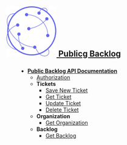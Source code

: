 <a class="a-logo" href="https://www.publicbacklog.com/">
    <h2 class="h2-logo">
        <img class="img-logo" src="/assets/white_bg_pb_logo.svg">
        <span class="text-logo">Publicg Backlog</span>
    </h2>
    <h2 style="font-size: 1.875rem; font-weight: 600; margin: auto; display: none;">
        <img style="display: inline-block; margin-top: -0.25rem;" src="/assets/white_bg_pb_logo.svg">
    </h2>
</a>

<div style="margin-top:1.5rem; padding-left:2rem;">

- **[Public Backlog API Documentation](/?id=public-backlog-api-documentation)**
  - [Authorization](/?id=authorization.md)
  - **Tickets**
    - [Save New Ticket](/?id=save-new-ticket.md)
    - [Get Ticket](/?id=get-ticket.md)
    - [Update Ticket](/?id=update-ticket.md)
    - [Delete Ticket](/?id=delete-ticket.md)
  - **Organization**
    - [Get Organization](/?id=get-organization.md)
  - **Backlog**
    - [Get Backlog](/?id=get-backlog.md)

</div>